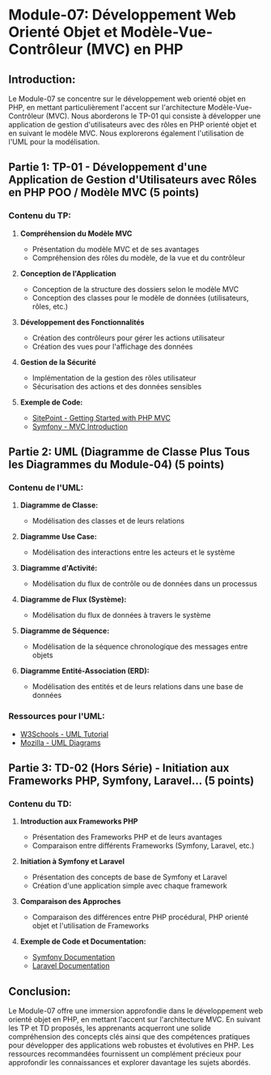 # Module-07: Développement Web Orienté Objet et Modèle-Vue-Contrôleur (MVC) en PHP

## Introduction:
Le Module-07 se concentre sur le développement web orienté objet en PHP, en mettant particulièrement l'accent sur l'architecture Modèle-Vue-Contrôleur (MVC). Nous aborderons le TP-01 qui consiste à développer une application de gestion d'utilisateurs avec des rôles en PHP orienté objet et en suivant le modèle MVC. Nous explorerons également l'utilisation de l'UML pour la modélisation.

## Partie 1: TP-01 - Développement d'une Application de Gestion d'Utilisateurs avec Rôles en PHP POO / Modèle MVC (5 points)

### Contenu du TP:
1. **Compréhension du Modèle MVC**
   - Présentation du modèle MVC et de ses avantages
   - Compréhension des rôles du modèle, de la vue et du contrôleur
   
2. **Conception de l'Application**
   - Conception de la structure des dossiers selon le modèle MVC
   - Conception des classes pour le modèle de données (utilisateurs, rôles, etc.)
   
3. **Développement des Fonctionnalités**
   - Création des contrôleurs pour gérer les actions utilisateur
   - Création des vues pour l'affichage des données
   
4. **Gestion de la Sécurité**
   - Implémentation de la gestion des rôles utilisateur
   - Sécurisation des actions et des données sensibles
   
5. **Exemple de Code:**
   - [SitePoint - Getting Started with PHP MVC](https://www.sitepoint.com/the-mvc-pattern-and-php-2/)
   - [Symfony - MVC Introduction](https://symfony.com/doc/current/introduction.html)

## Partie 2: UML (Diagramme de Classe Plus Tous les Diagrammes du Module-04) (5 points)

### Contenu de l'UML:
1. **Diagramme de Classe:**
   - Modélisation des classes et de leurs relations
   
2. **Diagramme Use Case:**
   - Modélisation des interactions entre les acteurs et le système
   
3. **Diagramme d'Activité:**
   - Modélisation du flux de contrôle ou de données dans un processus
   
4. **Diagramme de Flux (Système):**
   - Modélisation du flux de données à travers le système
   
5. **Diagramme de Séquence:**
   - Modélisation de la séquence chronologique des messages entre objets
   
6. **Diagramme Entité-Association (ERD):**
   - Modélisation des entités et de leurs relations dans une base de données

### Ressources pour l'UML:
- [W3Schools - UML Tutorial](https://www.w3schools.in/category/uml/)
- [Mozilla - UML Diagrams](https://developer.mozilla.org/en-US/docs/Web/Software/UML_Diagrams)

## Partie 3: TD-02 (Hors Série) - Initiation aux Frameworks PHP, Symfony, Laravel... (5 points)

### Contenu du TD:
1. **Introduction aux Frameworks PHP**
   - Présentation des Frameworks PHP et de leurs avantages
   - Comparaison entre différents Frameworks (Symfony, Laravel, etc.)
   
2. **Initiation à Symfony et Laravel**
   - Présentation des concepts de base de Symfony et Laravel
   - Création d'une application simple avec chaque framework
   
3. **Comparaison des Approches**
   - Comparaison des différences entre PHP procédural, PHP orienté objet et l'utilisation de Frameworks
   
4. **Exemple de Code et Documentation:**
   - [Symfony Documentation](https://symfony.com/doc/current/index.html)
   - [Laravel Documentation](https://laravel.com/docs/9.x)

## Conclusion:
Le Module-07 offre une immersion approfondie dans le développement web orienté objet en PHP, en mettant l'accent sur l'architecture MVC. En suivant les TP et TD proposés, les apprenants acquerront une solide compréhension des concepts clés ainsi que des compétences pratiques pour développer des applications web robustes et évolutives en PHP. Les ressources recommandées fournissent un complément précieux pour approfondir les connaissances et explorer davantage les sujets abordés.